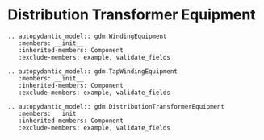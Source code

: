 # Distribution Transformer Equipment



```{eval-rst}
.. autopydantic_model:: gdm.WindingEquipment
   :members: __init__
   :inherited-members: Component
   :exclude-members: example, validate_fields
```


```{eval-rst}
.. autopydantic_model:: gdm.TapWindingEquipment
   :members: __init__
   :inherited-members: Component
   :exclude-members: example, validate_fields
```


```{eval-rst}
.. autopydantic_model:: gdm.DistributionTransformerEquipment
   :members: __init__
   :inherited-members: Component
   :exclude-members: example, validate_fields
```